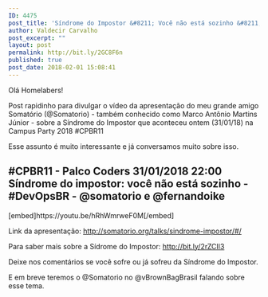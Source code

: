 ```yaml
---
ID: 4475
post_title: 'Síndrome do Impostor &#8211; Você não está sozinho &#8211; Palestra Campus Party 2018 #CPBR11'
author: Valdecir Carvalho
post_excerpt: ""
layout: post
permalink: http://bit.ly/2GC8F6n
published: true
post_date: 2018-02-01 15:08:41
---
```

Olá Homelabers!

Post rapidinho para divulgar o vídeo da apresentação do meu grande amigo Somatório (@Somatorio) - também conhecido como Marco Antônio Martins Júnior - sobre a Síndrome do Impostor que aconteceu ontem (31/01/18) na Campus Party 2018 #CPBR11

Esse assunto é muito interessante e já conversamos muito sobre isso.
<h2 class="title style-scope ytd-video-primary-info-renderer">#CPBR11 - Palco Coders 31/01/2018 22:00 Síndrome do impostor: você não está sozinho - #DevOpsBR - @somatorio e @fernandoike</h2>
[embed]https://youtu.be/hRhWmrweF0M[/embed]

Link da apresentação: <a href="http://somatorio.org/talks/sindrome-impostor/#/" target="_blank" rel="noopener">http://somatorio.org/talks/sindrome-impostor/#/</a>

Para saber mais sobre a Sídrome do Impostor: <a href="http://bit.ly/2rZCIl3" target="_blank" rel="noopener">http://bit.ly/2rZCIl3</a>

Deixe nos comentários se você sofre ou já sofreu da Síndrome do Impostor.

E em breve teremos o @Somatorio no @vBrownBagBrasil falando sobre esse tema.